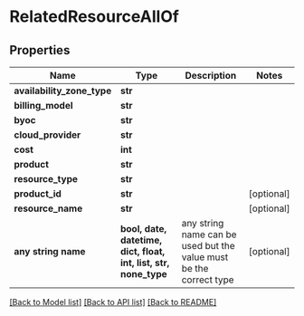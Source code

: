 # RelatedResourceAllOf


## Properties
Name | Type | Description | Notes
------------ | ------------- | ------------- | -------------
**availability_zone_type** | **str** |  | 
**billing_model** | **str** |  | 
**byoc** | **str** |  | 
**cloud_provider** | **str** |  | 
**cost** | **int** |  | 
**product** | **str** |  | 
**resource_type** | **str** |  | 
**product_id** | **str** |  | [optional] 
**resource_name** | **str** |  | [optional] 
**any string name** | **bool, date, datetime, dict, float, int, list, str, none_type** | any string name can be used but the value must be the correct type | [optional]

[[Back to Model list]](../README.md#documentation-for-models) [[Back to API list]](../README.md#documentation-for-api-endpoints) [[Back to README]](../README.md)


